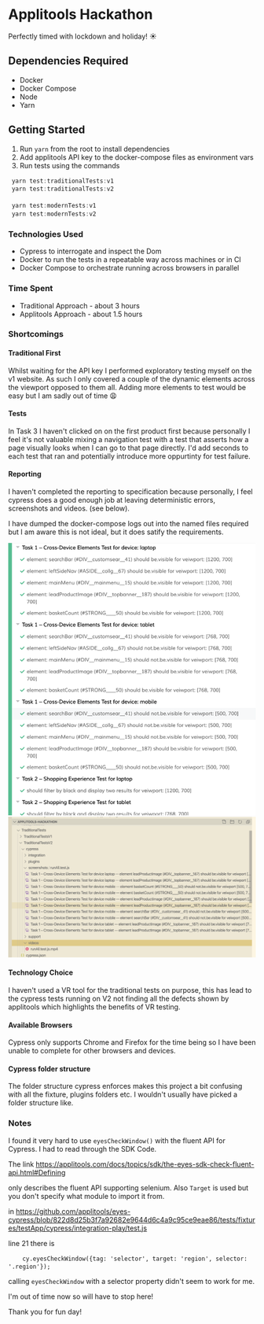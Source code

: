 # Applitools Hackathon

Perfectly timed with lockdown and holiday! ☀️

## Dependencies Required

- Docker
- Docker Compose
- Node
- Yarn

## Getting Started

1. Run `yarn` from the root to install dependencies
2. Add applitools API key to the docker-compose files as environment vars
2. Run tests using the commands

``` javascript
 yarn test:traditionalTests:v1
 yarn test:traditionalTests:v2

 yarn test:modernTests:v1
 yarn test:modernTests:v2
```

### Technologies Used

- Cypress to interrogate and inspect the Dom
- Docker to run the tests in a repeatable way across machines or in CI
- Docker Compose to orchestrate running across browsers in parallel

### Time Spent

- Traditional Approach - about 3 hours
- Applitools Approach - about 1.5 hours

### Shortcomings

#### Traditional First 

Whilst waiting for the API key I performed exploratory testing myself on the v1 website. As such I only covered a couple of the dynamic elements across the viewport opposed to them all. Adding more elements to test would be easy but I am sadly out of time 😩

#### Tests 

In Task 3 I haven't clicked on on the first product first because personally I feel it's not valuable mixing a navigation test with a test that asserts how a page visually looks when I can go to that page directly. I'd add seconds to each test that ran and potentially introduce more oppurtinty for test failure. 

#### Reporting

I haven't completed the reporting to specification because personally, I feel cypress does a good enough job at leaving deterministic errors, screenshots and videos. (see below).

I have dumped the docker-compose logs out into the named files required but I am aware this is not ideal, but it does satify the requirements. 

![](./testNames.png)
![](./sceenshotFileNames.png)

#### Technology Choice 

I haven't used a VR tool for the traditional tests on purpose, this has lead to the cypress tests running on V2 not finding all the defects shown by applitools which highlights the benefits of VR testing.

#### Available Browsers
Cypress only supports Chrome and Firefox for the time being so I have been unable to complete for other browsers and devices.


#### Cypress folder structure 

The folder structure cypress enforces makes this project a bit confusing with all the fixture, plugins folders etc. I wouldn't usually have picked a folder structure like.


### Notes
I found it very hard to use `eyesCheckWindow()` with the fluent API for Cypress. I had to read through the SDK Code.

The link 
https://applitools.com/docs/topics/sdk/the-eyes-sdk-check-fluent-api.html#Defining

only describes the fluent API supporting selenium. Also `Target` is used but you don't specify what module to import it from.

in
https://github.com/applitools/eyes-cypress/blob/822d8d25b3f7a92682e9644d6c4a9c95ce9eae86/tests/fixtures/testApp/cypress/integration-play/test.js

line 21 there is 

```
    cy.eyesCheckWindow({tag: 'selector', target: 'region', selector: '.region'});

```
calling `eyesCheckWindow` with a selector property didn't seem to work for me.

I'm out of time now so will have to stop here!

Thank you for fun day!
